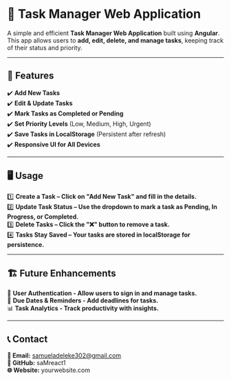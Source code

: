 # 📝 Task Manager Web Application

A simple and efficient **Task Manager Web Application** built using **Angular**. This app allows users to **add, edit, delete, and manage tasks**, keeping track of their status and priority.

---

## 🚀 Features

✔️ **Add New Tasks**  
✔️ **Edit & Update Tasks**  
✔️ **Mark Tasks as Completed or Pending**  
✔️ **Set Priority Levels** (Low, Medium, High, Urgent)  
✔️ **Save Tasks in LocalStorage** (Persistent after refresh)  
✔️ **Responsive UI for All Devices**  

---

## 🖥️ Usage
1️⃣ **Create a Task – Click on "Add New Task" and fill in the details.**  
2️⃣ **Update Task Status – Use the dropdown to mark a task as Pending, In Progress, or Completed.**  
3️⃣ **Delete Tasks – Click the "❌" button to remove a task.**  
4️⃣ **Tasks Stay Saved – Your tasks are stored in localStorage for persistence.**

---

## 🏗️ Future Enhancements
🚀 **User Authentication - Allow users to sign in and manage tasks.**  
📅 **Due Dates & Reminders - Add deadlines for tasks.**  
📊 **Task Analytics - Track productivity with insights.**  

---

## 📞 Contact
**📧 Email:** samueladeleke302@gmail.com  
**🐙 GitHub:** saMreact1  
**🌐 Website:** yourwebsite.com  
